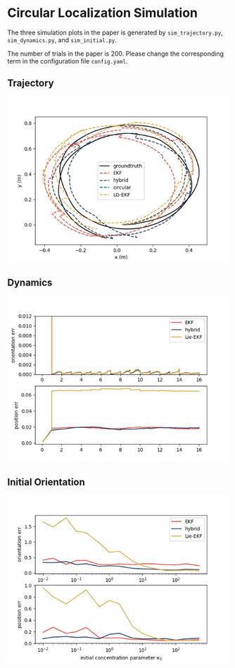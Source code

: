 # Circular Localization Simulation

The three simulation plots in the paper is generated by `sim_trajectory.py`, `sim_dynamics.py`, and `sim_initial.py`.

The number of trials in the paper is 200. Please change the corresponding term in the configuration file `config.yaml`.

## Trajectory
![](result/trajectory.png)

## Dynamics
![](result/dynamics.png)

## Initial Orientation
![](result/initial.png)
